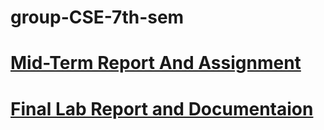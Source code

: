 # group-CSE-7th-sem
# [Mid-Term Report And Assignment](https://github.com/antor92/group-CSE-7th-sem/tree/master/Mid-Term/cse-325)
# [Final Lab Report and Documentaion](https://github.com/antor92/group-CSE-7th-sem/tree/master/Final)
